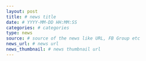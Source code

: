 ```yaml
---
layout: post
title: # news title
date: # YYYY-MM-DD HH:MM:SS
categories: # categories
type: news
source: # source of the news like URL, FB Group etc
news_url: # news url
news_thumbnail: # news thumbnail url
---
```

